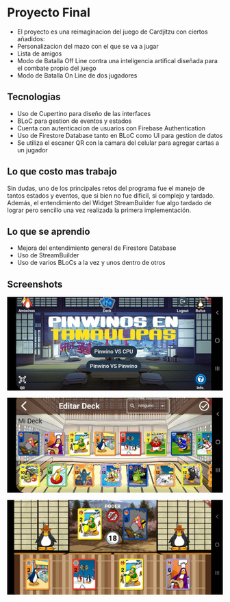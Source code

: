 # Proyecto Final
- El proyecto es una reimaginacion del juego de Cardjitzu con ciertos añadidos:
- Personalizacion del mazo con el que se va a jugar
- Lista de amigos
- Modo de Batalla Off Line contra una inteligencia artifical diseñada
para el combate propio del juego
- Modo de Batalla On Line de dos jugadores



## Tecnologias
- Uso de Cupertino para diseño de las interfaces
- BLoC para gestion de eventos y estados
- Cuenta con autenticacion de usuarios con Firebase Authentication
- Uso de Firestore Database tanto en BLoC como UI para gestion de datos
- Se utiliza el escaner QR con la camara del celular para agregar cartas a un jugador


## Lo que costo mas trabajo
Sin dudas, uno de los principales retos del programa fue el manejo
de tantos estados y eventos, que si bien no fue dificil, si complejo
y tardado.
Además, el entendimiento del Widget StreamBuilder fue algo
tardado de lograr pero sencillo una vez realizada la primera
implementación.

## Lo que se aprendio
- Mejora del entendimiento general de Firestore Database
- Uso de StreamBuilder
- Uso de varios BLoCs a la vez y unos dentro de otros

## Screenshots
![alt text](assets/readme_images/home.jpeg)

![alt text](assets/readme_images/deck.jpeg)

![alt text](assets/readme_images/battle.jpeg)
